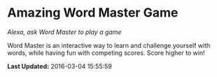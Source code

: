 # Amazing Word Master Game
*Alexa, ask Word Master to play a game*

Word Master is an interactive way to learn and challenge yourself with words, while having fun with competing scores. Score higher to win!

**Last Updated:** 2016-03-04 15:55:59
